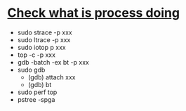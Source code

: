 # [Check what is process doing](http://linux.freeideas.cz/subdom/linux/check-what-process-is-doing/ "Permalink to Check what process is doing")


* sudo strace -p xxx
* sudo ltrace -p xxx
* sudo iotop p xxx
* top -c -p xxx
* gdb -batch -ex bt -p xxx
* sudo gdb
  * (gdb) attach xxx
  * (gdb) bt
* sudo perf top
* pstree -spga
